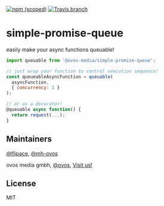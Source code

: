 [![npm (scoped)](https://img.shields.io/npm/v/@ovos-media/simple-promise-queue.svg)]()
[![Travis branch](https://img.shields.io/travis/ovos/js-helpers/master.svg)]()
# simple-promise-queue

easily make your async functions queuable!

```js
import queuable from '@ovos-media/simple-promise-queue';

// just wrap your function to control execution sequence!
const queueableAsyncFunction = queuable(
  asyncFunction, 
  { concurrency: 1 }
);

// or as a decorator!
@queuable async function() {
  return request(...);
}
```

## Maintainers

[@flipace](https://github.com/flipace), [@mh-ovos](https://github.com/mh-ovos)

ovos media gmbh, [@ovos](https://github.com/ovos), [Visit us!](https://ovos.at)

## License

MIT
